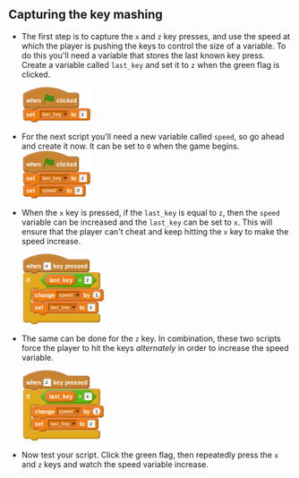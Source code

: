 ## Capturing the key mashing

- The first step is to capture the `x` and `z` key presses, and use the speed at which the player is pushing the keys to control the size of a variable. To do this you'll need a variable that stores the last known key press. Create a variable called `last_key` and set it to `z` when the green flag is clicked.
    
    ![script](images/greenflag1.png)

- For the next script you'll need a new variable called `speed`, so go ahead and create it now. It can be set to `0` when the game begins. ![script](images/greenflag2.png) <!--
when green flag clicked
set [last_key v] to [z]
set [speed v] to [0]
-->

- When the `x` key is pressed, if the `last_key` is equal to `z`, then the `speed` variable can be increased and the `last_key` can be set to `x`. This will ensure that the player can't cheat and keep hitting the `x` key to make the speed increase.
    
    ![script](images/x_script.png)

- The same can be done for the `z` key. In combination, these two scripts force the player to hit the keys *alternately* in order to increase the speed variable.
    
    ![script](images/z_script.png)

- Now test your script. Click the green flag, then repeatedly press the `x` and `z` keys and watch the speed variable increase.